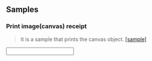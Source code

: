 ## Samples


### Print image(canvas) receipt

> It is a sample that prints the canvas object. [[sample]](https://pcm500.github.io/pcm500w/canvas.html)

<div id="container" style="width:500px; height:500px; position:relative;">
        <canvas id="drawing-surface" width="500px" height="500px"></canvas>
        <input id="fecha" type="text" style="position:absolute"/>
    </div>


